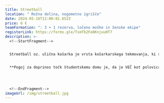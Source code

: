 ```yaml
---
title: Streetball
location: " Rožna dolina, nogometno igrišče"
date: 2024-05-16T12:00:01.652Z
price: 6 €
teamFormation: ": 3 + 1 rezerva, ločeno moške in ženske ekipe"
registerLink: https://forms.gle/TsmTb2Fe8KnjuuHT7
description: >-
  <!--StartFragment-->


  Streetball oz. ulična košarka je vrsta košarkarskega tekmovanja, ki se igra na zunanjem dvorišču ali na ulici in je med študenti zelo priljubljena. Tudi letos se boste lahko na Majskih igrah pomerili v tej disciplini vsi, ki vas takšen tip košarke veseli. Poleg spretnih preigravanj, atraktivnih podaj in košev, borbenih potez v obrambi ter požrtvovalnih reševanj žoge, nam bodo igralci pokazali še svoj tekmovalni in ekipni duh. Ekipe bodo razvrščene v skupine, najboljše bodo nato napredovale v finalni del. Tekmovanje bo potekalo ločeno za moške in ženske. Ekipo sestavljajo štirje igralci, pri čemer je eden menjava. Igralo se bo po pravilih streetballa, in sicer do doseženih 15 točk (velja 2 razlike), pri čemer met za tri šteje 2 točki, ostali meti iz igre pa 1 točko. Turnir je namenjen vsem študentom.


  **Pogoj za doprinos točk študentskemu domu je, da je VEČ kot polovica ekipe sestavljena iz stanovalcev istega doma, hkrati pa se morajo uvrstiti med najboljše tri. 1. mesto prejme 12 točk, 2. mesto 10 točk in 3. mesto 8 točk.**




  <!--EndFragment-->
imageUrl: /img/streetball.jpg
---
```

